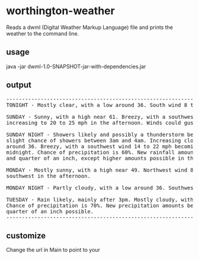 # worthington-weather

Reads a dwml (Digital Weather Markup Language) file and prints the weather to the command line.

## usage

java -jar dwml-1.0-SNAPSHOT-jar-with-dependencies.jar

## output

<pre>
--------------------------------------------------------------------------------
TONIGHT - Mostly clear, with a low around 36. South wind 8 to 10 mph.

SUNDAY - Sunny, with a high near 61. Breezy, with a southwest wind 10 to 15 mph
increasing to 20 to 25 mph in the afternoon. Winds could gust as high as 43 mph.

SUNDAY NIGHT - Showers likely and possibly a thunderstorm before 3am, then a
slight chance of showers between 3am and 4am. Increasing clouds, with a low
around 36. Breezy, with a southwest wind 14 to 22 mph becoming northwest after
midnight. Chance of precipitation is 60%. New rainfall amounts between a tenth
and quarter of an inch, except higher amounts possible in thunderstorms.

MONDAY - Mostly sunny, with a high near 49. Northwest wind 8 to 11 mph becoming
southwest in the afternoon.

MONDAY NIGHT - Partly cloudy, with a low around 36. Southwest wind 5 to 8 mph.

TUESDAY - Rain likely, mainly after 3pm. Mostly cloudy, with a high near 53.
Chance of precipitation is 70%. New precipitation amounts between a tenth and
quarter of an inch possible.
--------------------------------------------------------------------------------
</pre>

## customize

Change the url in Main to point to your
